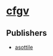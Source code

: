 # [cfgv](https://pypi.org/project/cfgv)



## Publishers
- [asottile](https://pypi.org/user/asottile)

